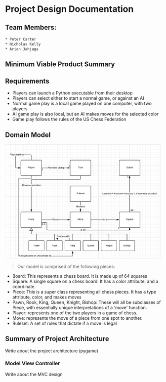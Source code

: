 # Project Design Documentation

## Team Members:
    * Peter Carter
    * Nicholas Kelly
    * Arian Jahjaga

## Minimum Viable Product Summary


## Requirements
* Players can launch a Python executable from their desktop
* Players can select either to start a normal game, or against an AI
* Normal game play is a local game played on one computer, with two players
* AI game play is also local, but an AI makes moves for the selected color
* Game play follows the rules of the US Chess Federation

## Domain Model

![Domain Model of PythonChess](domain_model.png)

> Our model is comprised of the following pieces:

* Board: This represents a chess board. It is made up of 64 squares
* Square: A single square on a chess board. It has a color attribute, and a coordinate.
* Piece: This is a super class representing all chess pieces. It has a type attribute, color, and makes moves
* Pawn, Rook, King, Queen, Knight, Bishop: These will all be subclasses of Piece, with essentially unique interpretations of a 'move' function.
* Player: represents one of the two players in a game of chess.
* Move: represents the move of a piece from one spot to another.
* Ruleset: A set of rules that dictate if a move is legal

## Summary of Project Architecture

Write about the project architecture (pygame)

### Model View Controller

Write about the MVC design

